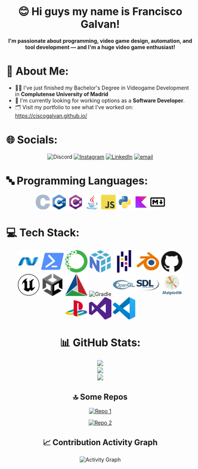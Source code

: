 <div align="center">


# 😊​ Hi guys my name is Francisco Galvan!

**I'm passionate about programming, video game design, automation, and tool development — and I'm a huge video game enthusiast!**
</div>

# 💫 About Me:
- ​​👨‍🎓 I've just finished my Bachelor's Degree in Videogame Development in __Complutense University of Madrid__
- 💼 I'm currently looking for working options as a __Software Developer__.
- 🗂️ Visit my portfolio to see what I've worked on: https://ciscogalvan.github.io/


# 🌐 Socials:

<div align="center">

![Discord](https://img.shields.io/badge/Discord-cisquinho12-%237289DA.svg?logo=discord&logoColor=white) [![Instagram](https://img.shields.io/badge/Instagram-%23E4405F.svg?logo=Instagram&logoColor=white)](https://instagram.com/micrack12) [![LinkedIn](https://img.shields.io/badge/LinkedIn-%230077B5.svg?logo=linkedin&logoColor=white)](https://www.linkedin.com/in/francisco-miguel-galv%C3%A1n-mu%C3%B1oz-b923a7313/) [![email](https://img.shields.io/badge/Email-D14836?logo=gmail&logoColor=white)](mailto:francisgalvan@hotmail.es) 

</div>


# 🔤 Programming Languages:

<div align="center">

<img src="https://raw.githubusercontent.com/devicons/devicon/master/icons/c/c-original.svg" alt="C" height="40" />  
<img src="https://raw.githubusercontent.com/devicons/devicon/master/icons/cplusplus/cplusplus-original.svg" alt="C++" height="40" />  
<img src="https://raw.githubusercontent.com/devicons/devicon/master/icons/csharp/csharp-original.svg" alt="C#" height="40" />  
<img src="https://raw.githubusercontent.com/devicons/devicon/master/icons/java/java-original.svg" alt="Java" height="40" />  
<img src="https://raw.githubusercontent.com/devicons/devicon/master/icons/javascript/javascript-original.svg" alt="JavaScript" height="40" />  
<img src="https://raw.githubusercontent.com/devicons/devicon/master/icons/python/python-original.svg" alt="Python" height="40" />  
<img src="https://raw.githubusercontent.com/devicons/devicon/master/icons/kotlin/kotlin-original.svg" alt="Kotlin" height="40" />  
<img src="https://raw.githubusercontent.com/devicons/devicon/master/icons/markdown/markdown-original.svg" alt="Markdown" height="40" />  

</div>


# 💻 Tech Stack:

<div align="center">

<img src="https://raw.githubusercontent.com/devicons/devicon/master/icons/dot-net/dot-net-original.svg" alt=".NET" height="60" />
<img src="https://raw.githubusercontent.com/devicons/devicon/master/icons/powershell/powershell-original.svg" alt="PowerShell" height="60" />
<img src="https://raw.githubusercontent.com/devicons/devicon/master/icons/anaconda/anaconda-original.svg" alt="Anaconda" height="60" />
<img src="https://raw.githubusercontent.com/devicons/devicon/master/icons/numpy/numpy-original.svg" alt="NumPy" height="60" />
<img src="https://raw.githubusercontent.com/devicons/devicon/master/icons/pandas/pandas-original.svg" alt="Pandas" height="60" />
<img src="https://raw.githubusercontent.com/devicons/devicon/master/icons/blender/blender-original.svg" alt="Blender" height="60" />
<img src="https://raw.githubusercontent.com/devicons/devicon/master/icons/github/github-original.svg" alt="GitHub" height="60" />
<img src="https://raw.githubusercontent.com/devicons/devicon/master/icons/unrealengine/unrealengine-original.svg" alt="Unreal Engine" height="60" />
<img src="https://raw.githubusercontent.com/devicons/devicon/master/icons/unity/unity-original.svg" alt="Unity" height="60" />

<img src="https://raw.githubusercontent.com/devicons/devicon/master/icons/cmake/cmake-original.svg" alt="CMake" height="60" />
<img src="https://cdn.jsdelivr.net/gh/devicons/devicon/icons/gradle/gradle-original.svg" alt="Gradle" height="60" />
<img src="https://raw.githubusercontent.com/devicons/devicon/master/icons/opengl/opengl-original.svg" alt="OpenGL" height="60" />
<img src="SDL.png" alt="SDL" height="60" width="60" style="object-fit:contain;"/>
<img src="mathplotlib.png" alt="SDL" height="60" width="60" style="object-fit:contain;"/>
<img src="Play.png" alt="PlaystationSDK" height="60" width="60"       style="object-fit:contain;">
<img src="https://raw.githubusercontent.com/devicons/devicon/master/icons/visualstudio/visualstudio-plain.svg" alt="Visual Studio" height="60" />
<img src="https://raw.githubusercontent.com/devicons/devicon/master/icons/vscode/vscode-original.svg" alt="VS Code" height="60" />



# 📊 GitHub Stats:

<div align="center">

![](https://github-readme-stats.vercel.app/api?username=CiscoGalvan&theme=neon&hide_border=false&include_all_commits=true&count_private=true)<br/>
![](https://nirzak-streak-stats.vercel.app/?user=CiscoGalvan&theme=neon&hide_border=false)<br/>
![](https://github-readme-stats.vercel.app/api/top-langs/?username=CiscoGalvan&theme=neon&hide_border=false&include_all_commits=true&count_private=true&layout=compact)


</div>

## 🔝 Some Repos

<div align="center">

[![Repo 1](https://github-readme-stats.vercel.app/api/pin/?username=CiscoGalvan&repo=TFG&theme=neon)](https://github.com/CiscoGalvan/TFG)


[![Repo 2](https://github-readme-stats.vercel.app/api/pin/?username=UCM-FDI-DISIA&repo=VeryReal&theme=neon)](https://github.com/UCM-FDI-DISIA/VeryReal)

## 📈 Contribution Activity Graph
![Activity Graph](https://github-readme-activity-graph.vercel.app/graph?username=CiscoGalvan&theme=github-compact)

</div>

<!-- Proudly created with GPRM ( https://gprm.itsvg.in ) -->